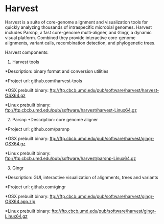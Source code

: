 
Harvest
======= 

Harvest is a suite of core-genome alignment and
visualization tools for quickly analyzing thousands of intraspecific
microbial genomes. Harvest includes Parsnp, a fast core-genome
multi-aligner, and Gingr, a dynamic visual platform. Combined they
provide interactive core-genome alignments, variant calls,
recombination detection, and phylogenetic trees.

Harvest components:

1) Harvest tools

*Description: binary format and conversion utilities

*Project url: github.com/harvest-tools

*OSX prebuilt binary: ftp://ftp.cbcb.umd.edu/pub/software/harvest/harvest-OSX64.gz

*Linux prebuilt binary: ftp://ftp.cbcb.umd.edu/pub/software/harvest/harvest-Linux64.gz

2) Parsnp 
*Description: core genome aligner

*Project url: github.com/parsnp

*OSX prebuilt binary: ftp://ftp.cbcb.umd.edu/pub/software/harvest/gingr-OSX64.gz

*Linux prebuilt binary: ftp://ftp.cbcb.umd.edu/pub/software/harvest/parsnp-Linux64.gz

3) Gingr

*Description: GUI, interactive visualization of alignments, trees and variants

*Project url: github.com/gingr

*OSX prebuilt binary: ftp://ftp.cbcb.umd.edu/pub/software/harvest/gingr-OSX64.app.zip

*Linux prebuilt binary: ftp://ftp.cbcb.umd.edu/pub/software/harvest/gingr-Linux64.gz